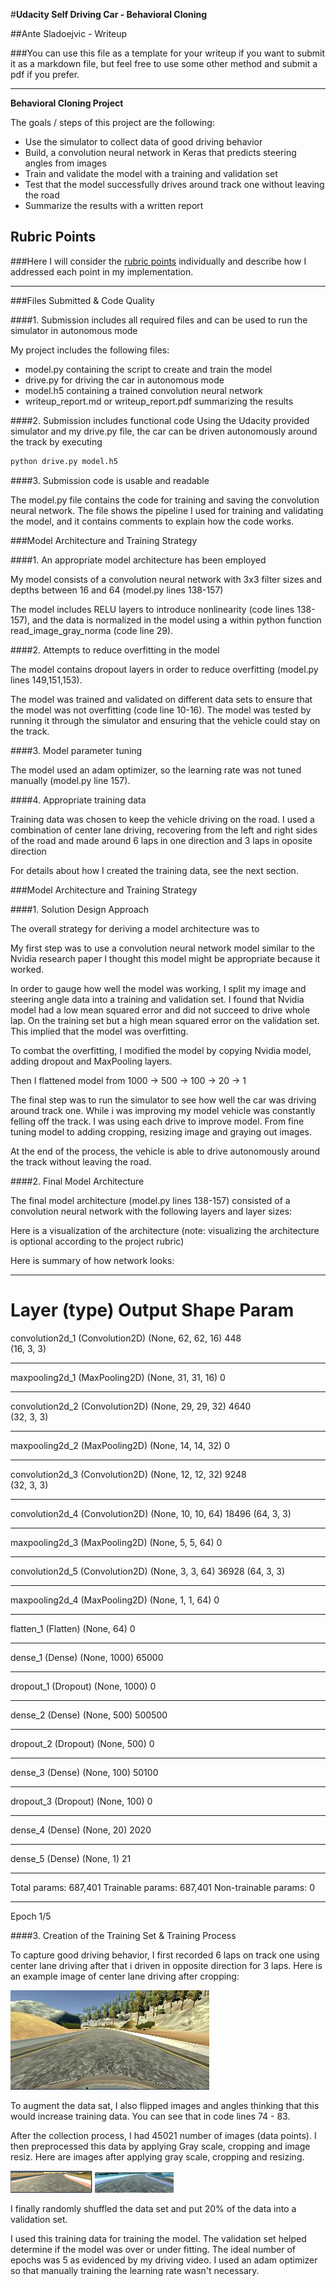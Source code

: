 #**Udacity Self Driving Car - Behavioral Cloning** 

##Ante Sladoejvic - Writeup

###You can use this file as a template for your writeup if you want to submit it as a markdown file, but feel free to use some other method and submit a pdf if you prefer.

---

**Behavioral Cloning Project**

The goals / steps of this project are the following:
* Use the simulator to collect data of good driving behavior
* Build, a convolution neural network in Keras that predicts steering angles from images
* Train and validate the model with a training and validation set
* Test that the model successfully drives around track one without leaving the road
* Summarize the results with a written report


[//]: # (Image References)

[image2]: ./examples/img_driving.png "Image Driving"
[image3]: ./examples/img_rgb.png "Image RGB"
[image4]: ./examples/img_gray.png "Image Gray"
[image5]: ./examples/placeholder_small.png "Recovery Image"
[image6]: ./examples/placeholder_small.png "Normal Image"
[image7]: ./examples/placeholder_small.png "Flipped Image"

## Rubric Points
###Here I will consider the [rubric points](https://review.udacity.com/#!/rubrics/432/view) individually and describe how I addressed each point in my implementation.  

---
###Files Submitted & Code Quality

####1. Submission includes all required files and can be used to run the simulator in autonomous mode

My project includes the following files:
* model.py containing the script to create and train the model
* drive.py for driving the car in autonomous mode
* model.h5 containing a trained convolution neural network 
* writeup_report.md or writeup_report.pdf summarizing the results

####2. Submission includes functional code
Using the Udacity provided simulator and my drive.py file, the car can be driven autonomously around the track by executing 
```sh
python drive.py model.h5
```

####3. Submission code is usable and readable

The model.py file contains the code for training and saving the convolution neural network. The file shows the pipeline I used for training and validating the model, and it contains comments to explain how the code works.

###Model Architecture and Training Strategy

####1. An appropriate model architecture has been employed

My model consists of a convolution neural network with 3x3 filter sizes and depths between 16 and 64 (model.py lines 138-157) 

The model includes RELU layers to introduce nonlinearity (code lines 138-157), and the data is normalized in the model using a within python function read_image_gray_norma (code line 29). 


####2. Attempts to reduce overfitting in the model

The model contains dropout layers in order to reduce overfitting (model.py lines 149,151,153). 

The model was trained and validated on different data sets to ensure that the model was not overfitting (code line 10-16). The model was tested by running it through the simulator and ensuring that the vehicle could stay on the track.

####3. Model parameter tuning

The model used an adam optimizer, so the learning rate was not tuned manually (model.py line 157).

####4. Appropriate training data

Training data was chosen to keep the vehicle driving on the road. I used a combination of center lane driving, recovering from the left and right sides of the road and made around 6 laps in one direction and 3 laps in oposite direction

For details about how I created the training data, see the next section. 

###Model Architecture and Training Strategy

####1. Solution Design Approach

The overall strategy for deriving a model architecture was to 

My first step was to use a convolution neural network model similar to the Nvidia research paper I thought this model might be appropriate because it worked.

In order to gauge how well the model was working, I split my image and steering angle data into a training and validation set. I found that Nvidia model had a low mean squared error and did not succeed to drive whole lap. On the training set but a high mean squared error on the validation set. This implied that the model was overfitting. 

To combat the overfitting, I modified the model by copying Nvidia model, adding dropout and MaxPooling layers.

Then I flattened model from 1000 -> 500 -> 100 -> 20 -> 1

The final step was to run the simulator to see how well the car was driving around track one. 
While i was improving my model vehicle was constantly felling off the track. I was using each drive to improve model. From fine tuning model to adding cropping, resizing image and graying out images.

At the end of the process, the vehicle is able to drive autonomously around the track without leaving the road.

####2. Final Model Architecture

The final model architecture (model.py lines 138-157) consisted of a convolution neural network with the following layers and layer sizes:

Here is a visualization of the architecture (note: visualizing the architecture is optional according to the project rubric)

Here is summary of how network looks:
_____________________________________________________________
Layer (type)                     Output Shape          Param 
=============================================================
convolution2d_1 (Convolution2D)  (None, 62, 62, 16)    448   
(16, 3, 3)
_____________________________________________________________
maxpooling2d_1 (MaxPooling2D)    (None, 31, 31, 16)    0     
_____________________________________________________________
convolution2d_2 (Convolution2D)  (None, 29, 29, 32)    4640  
(32, 3, 3)
_____________________________________________________________
maxpooling2d_2 (MaxPooling2D)    (None, 14, 14, 32)    0     
_____________________________________________________________
convolution2d_3 (Convolution2D)  (None, 12, 12, 32)    9248  
(32, 3, 3)
_____________________________________________________________
convolution2d_4 (Convolution2D)  (None, 10, 10, 64)    18496 
(64, 3, 3)
_____________________________________________________________
maxpooling2d_3 (MaxPooling2D)    (None, 5, 5, 64)      0     
_____________________________________________________________
convolution2d_5 (Convolution2D)  (None, 3, 3, 64)      36928 
(64, 3, 3)
_____________________________________________________________
maxpooling2d_4 (MaxPooling2D)    (None, 1, 1, 64)      0     
_____________________________________________________________
flatten_1 (Flatten)              (None, 64)            0     
_____________________________________________________________
dense_1 (Dense)                  (None, 1000)          65000 
_____________________________________________________________
dropout_1 (Dropout)              (None, 1000)          0     
_____________________________________________________________
dense_2 (Dense)                  (None, 500)           500500
_____________________________________________________________
dropout_2 (Dropout)              (None, 500)           0     
_____________________________________________________________
dense_3 (Dense)                  (None, 100)           50100 
_____________________________________________________________
dropout_3 (Dropout)              (None, 100)           0     
_____________________________________________________________
dense_4 (Dense)                  (None, 20)            2020  
_____________________________________________________________
dense_5 (Dense)                  (None, 1)             21    
_____________________________________________________________
Total params: 687,401
Trainable params: 687,401
Non-trainable params: 0
_____________________________________________________________
Epoch 1/5

####3. Creation of the Training Set & Training Process

To capture good driving behavior, I first recorded 6 laps on track one using center lane driving after that i driven in opposite direction for 3 laps. Here is an example image of center lane driving after cropping:

![alt text][image2]



To augment the data sat, I also flipped images and angles thinking that this would increase training data. You can see that in code lines 74 - 83.

After the collection process, I had 45021 number of images (data points). I then preprocessed this data by applying Gray scale, cropping and image resiz. Here are images after applying gray scale, cropping and resizing.

![alt text][image3]
![alt text][image4]

I finally randomly shuffled the data set and put 20% of the data into a validation set. 

I used this training data for training the model. The validation set helped determine if the model was over or under fitting. The ideal number of epochs was 5 as evidenced by my driving video. I used an adam optimizer so that manually training the learning rate wasn't necessary.
